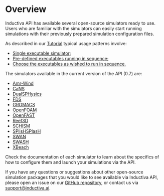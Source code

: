 # Overview

Inductiva API has available several open-source simulators ready to use. Users 
who are familiar with the simulators can easily start running simulations with 
their previously prepared simulation configuration files. 

As described in our [Tutorial](https://tutorials.staging.inductiva.ai/intro_to_api/configuring-simulators.html)
typical usage patterns involve:
- [Single executable simulator;](https://tutorials.staging.inductiva.ai/intro_to_api/configuring-simulators.html#the-simple-cases)
- [Pre-defined executables running in sequence;](https://tutorials.staging.inductiva.ai/intro_to_api/configuring-simulators.html#a-slightly-more-complex-case)
- [Choose the executables as wished to run in sequence.](https://tutorials.staging.inductiva.ai/intro_to_api/configuring-simulators.html#running-long-simulation-pipelines)

The simulators available in the current version of the API (0.7) are:
- [Amr-Wind](../simulators/AmrWind.md)
- [CaNS](../simulators/CaNS.md)
- [DualSPHysics](../simulators/DualSPHysics.md)
- [FDS](../simulators/FDS.md)
- [GROMACS](../simulators/GROMACS.md)
- [OpenFOAM](../simulators/OpenFOAM.md)
- [OpenFAST](../simulators/OpenFAST.md)
- [Reef3D](../simulators/Reef3D.md)
- [SCHISM](../simulators/SCHISM.md)
- [SPlisHSPlasH](../simulators/SPlisHSPlasH.md)
- [SWAN](../simulators/SWAN.md)
- [SWASH](../simulators/SWASH.md)
- [XBeach](../simulators/XBeach.md)

Check the documentation of each simulator to learn about the specifics
of how to configure them and launch your simulations via the API.

If you have any questions or suggestions about other open-source simulation
packages that you would like to see available via Inductiva API, please
open an issue on our [GitHub repository](https://github.com/inductiva/inductiva/issues),
or contact us via [support@inductiva.ai](mailto:support@inductiva.ai).
    
